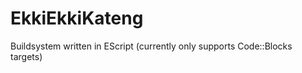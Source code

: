 EkkiEkkiKateng
==============

Buildsystem written in EScript (currently only supports Code::Blocks targets)
